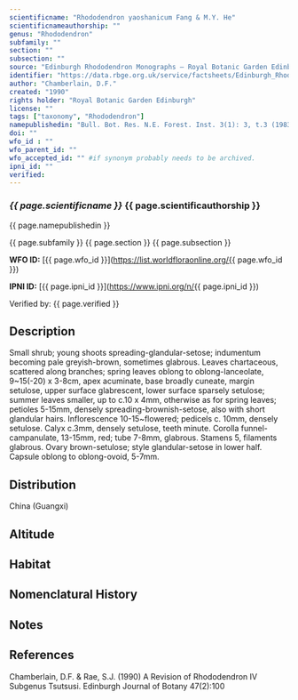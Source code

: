 ```yaml
---
scientificname: "Rhododendron yaoshanicum Fang & M.Y. He"
scientificnameauthorship: ""
genus: "Rhododendron"
subfamily: ""
section: ""
subsection: ""
source: "Edinburgh Rhododendron Monographs – Royal Botanic Garden Edinburgh"
identifier: "https://data.rbge.org.uk/service/factsheets/Edinburgh_Rhododendron_Monographs.xhtml"
author: "Chamberlain, D.F."
created: "1990"
rights holder: "Royal Botanic Garden Edinburgh"
license: ""
tags: ["taxonomy", "Rhododendron"]
namepublishedin: "Bull. Bot. Res. N.E. Forest. Inst. 3(1): 3, t.3 (1983)"
doi: ""
wfo_id : ""
wfo_parent_id: ""
wfo_accepted_id: "" #if synonym probably needs to be archived.                      
ipni_id: ""
verified:
---
```

### _{{ page.scientificname }}_ {{ page.scientificauthorship }}
 {{ page.namepublishedin }}

{{ page.subfamily }} {{ page.section }} {{ page.subsection }}

**WFO ID:** [{{ page.wfo_id }}](https://list.worldfloraonline.org/{{ page.wfo_id }})

**IPNI ID:** [{{ page.ipni_id }}](https://www.ipni.org/n/{{ page.ipni_id }})

Verified by: {{ page.verified }}



## Description
Small shrub; young shoots spreading-glandular-setose; indumentum becoming pale greyish-brown, sometimes glabrous. Leaves chartaceous, scattered along branches; spring leaves oblong to oblong-lanceolate, 9~15(-20) x 3-8cm, apex acuminate, base broadly cuneate, margin setulose, upper surface glabrescent, lower surface sparsely setulose; summer leaves smaller, up to c.10 x 4mm, otherwise as for spring leaves; petioles 5-15mm, densely spreading-brownish-setose, also with short glandular hairs. Inflorescence 10-15~flowered; pedicels c. 10mm, densely setulose. Calyx c.3mm, densely setulose, teeth minute. Corolla funnel-campanulate, 13-15mm, red; tube 7-8mm, glabrous. Stamens 5, filaments glabrous. Ovary brown-setulose; style glandular-setose in lower half. Capsule oblong to oblong-ovoid, 5-7mm.

## Distribution
China (Guangxi)

## Altitude


## Habitat


## Nomenclatural History

                       
## Notes


## References

Chamberlain, D.F. & Rae, S.J. (1990) A Revision of Rhododendron IV Subgenus Tsutsusi. Edinburgh Journal of Botany 47(2):100
